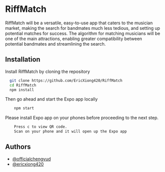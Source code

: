 
# RiffMatch

RiffMatch will be a versatile, easy-to-use app that caters to the musician market, making the search for bandmates much less tedious, and setting up potential matches for success. The algorithm for matching musicians will be one of the main attractions, enabling greater compatibility between potential bandmates and streamlining the search.

## Installation

Install RiffMatch by cloning the repository

```bash
  git clone https://github.com/EricXiong420/RiffMatch
  cd RiffMatch
  npm install
```

Then go ahead and start the Expo app locally
``` bash
    npm start
```

Please install Expo app on your phones before proceeding to the next step.

``` bash
    Press c to view QR code.
    Scan on your phone and it will open up the Expo app
```
    
## Authors


- [@officialchengyud](https://www.github.com/officialchengyud)
- [@ericxiong420](https://www.github.com/ericxiong420)
